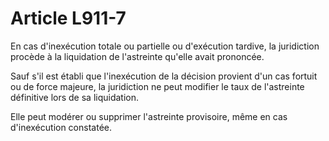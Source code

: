 # Article L911-7

En cas d'inexécution totale ou partielle ou d'exécution tardive, la juridiction procède à la liquidation de l'astreinte qu'elle avait prononcée.

Sauf s'il est établi que l'inexécution de la décision provient d'un cas fortuit ou de force majeure, la juridiction ne peut modifier le taux de l'astreinte définitive lors de sa liquidation.

Elle peut modérer ou supprimer l'astreinte provisoire, même en cas d'inexécution constatée.

